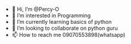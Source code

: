 - 👋 Hi, I’m @Percy-O
- 👀 I’m interested in Programming
- 🌱 I’m currently learning basics of python
- 💞️ I’m looking to collaborate on python guru 
- 📫 How to reach me 09070553898(whatsapp)

<!---
Percy-O/Percy-O is a ✨ special ✨ repository because its `README.md` (this file) appears on your GitHub profile.
You can click the Preview link to take a look at your changes.
--->
